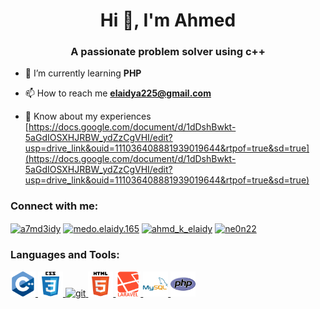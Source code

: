 
<h1 align="center">Hi 👋, I'm Ahmed</h1>
<h3 align="center">A passionate problem solver using c++</h3>

- 🌱 I’m currently learning **PHP**

- 📫 How to reach me **elaidya225@gmail.com**

- 📄 Know about my experiences [https://docs.google.com/document/d/1dDshBwkt-5aGdIOSXHJRBW_ydZzCgVHI/edit?usp=drive_link&ouid=111036408881939019644&rtpof=true&sd=true](https://docs.google.com/document/d/1dDshBwkt-5aGdIOSXHJRBW_ydZzCgVHI/edit?usp=drive_link&ouid=111036408881939019644&rtpof=true&sd=true)

<h3 align="left">Connect with me:</h3>
<p align="left">
<a href="https://linkedin.com/in/a7md3idy" target="blank"><img align="center" src="https://raw.githubusercontent.com/rahuldkjain/github-profile-readme-generator/master/src/images/icons/Social/linked-in-alt.svg" alt="a7md3idy" height="30" width="40" /></a>
<a href="https://fb.com/medo.elaidy.165" target="blank"><img align="center" src="https://raw.githubusercontent.com/rahuldkjain/github-profile-readme-generator/master/src/images/icons/Social/facebook.svg" alt="medo.elaidy.165" height="30" width="40" /></a>
<a href="https://instagram.com/ahmd_k_elaidy" target="blank"><img align="center" src="https://raw.githubusercontent.com/rahuldkjain/github-profile-readme-generator/master/src/images/icons/Social/instagram.svg" alt="ahmd_k_elaidy" height="30" width="40" /></a>
<a href="https://codeforces.com/profile/ne0n22" target="blank"><img align="center" src="https://raw.githubusercontent.com/rahuldkjain/github-profile-readme-generator/master/src/images/icons/Social/codeforces.svg" alt="ne0n22" height="30" width="40" /></a>
</p>

<h3 align="left">Languages and Tools:</h3>
<p align="left"> <a href="https://www.w3schools.com/cpp/" target="_blank" rel="noreferrer"> <img src="https://raw.githubusercontent.com/devicons/devicon/master/icons/cplusplus/cplusplus-original.svg" alt="cplusplus" width="40" height="40"/> </a> <a href="https://www.w3schools.com/css/" target="_blank" rel="noreferrer"> <img src="https://raw.githubusercontent.com/devicons/devicon/master/icons/css3/css3-original-wordmark.svg" alt="css3" width="40" height="40"/> </a> <a href="https://git-scm.com/" target="_blank" rel="noreferrer"> <img src="https://www.vectorlogo.zone/logos/git-scm/git-scm-icon.svg" alt="git" width="40" height="40"/> </a> <a href="https://www.w3.org/html/" target="_blank" rel="noreferrer"> <img src="https://raw.githubusercontent.com/devicons/devicon/master/icons/html5/html5-original-wordmark.svg" alt="html5" width="40" height="40"/> </a> <a href="https://laravel.com/" target="_blank" rel="noreferrer"> <img src="https://raw.githubusercontent.com/devicons/devicon/master/icons/laravel/laravel-plain-wordmark.svg" alt="laravel" width="40" height="40"/> </a> <a href="https://www.mysql.com/" target="_blank" rel="noreferrer"> <img src="https://raw.githubusercontent.com/devicons/devicon/master/icons/mysql/mysql-original-wordmark.svg" alt="mysql" width="40" height="40"/> </a> <a href="https://www.php.net" target="_blank" rel="noreferrer"> <img src="https://raw.githubusercontent.com/devicons/devicon/master/icons/php/php-original.svg" alt="php" width="40" height="40"/> </a> </p>
